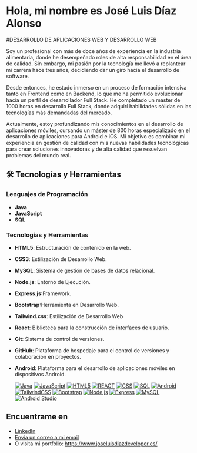 # Hola, mi nombre es José Luis Díaz Alonso
#DESARROLLO DE APLICACIONES WEB Y DESARROLLO WEB

Soy un profesional con más de doce años de experiencia en la industria alimentaria, donde he desempeñado roles de alta responsabilidad en el área de calidad. Sin embargo, mi pasión por la tecnología me llevó a replantear mi carrera hace tres años, decidiendo dar un giro hacia el desarrollo de software.

Desde entonces, he estado inmerso en un proceso de formación intensiva tanto en Frontend como en Backend, lo que me ha permitido evolucionar hacia un perfil de desarrollador Full Stack. He completado un máster de 1000 horas en desarrollo Full Stack, donde adquirí habilidades sólidas en las tecnologías más demandadas del mercado.

Actualmente, estoy profundizando mis conocimientos en el desarrollo de aplicaciones móviles, cursando un máster de 800 horas especializado en el desarrollo de aplicaciones para Android e iOS. Mi objetivo es combinar mi experiencia en gestión de calidad con mis nuevas habilidades tecnológicas para crear soluciones innovadoras y de alta calidad que resuelvan problemas del mundo real.

## 🛠 Tecnologías y Herramientas

### Lenguajes de Programación
- **Java**
- **JavaScript**
- **SQL**

### Tecnologías y Herramientas
- **HTML5**: Estructuración de contenido en la web.
- **CSS3**: Estilización de Desarrollo Web.
- **MySQL**: Sistema de gestión de bases de datos relacional.
- **Node.js**: Entorno de Ejecución.
- **Express.js**:Framework.
- **Bootstrap**:Herramienta en Desarrollo Web.
- **Tailwind.css**: Estilización de Desarrollo Web
- **React**: Biblioteca para la construcción de interfaces de usuario.
- **Git**: Sistema de control de versiones.
- **GitHub**: Plataforma de hospedaje para el control de versiones y colaboración en proyectos.
- **Android**: Plataforma para el desarrollo de aplicaciones móviles en dispositivos Android.

  [![Java](https://img.shields.io/badge/Java-007396?style=for-the-badge&logo=java&logoColor=white&labelColor=101010)]()  [![JavaScript](https://img.shields.io/badge/JavaScript-F7DF1E?style=for-the-badge&logo=javascript&logoColor=white&labelColor=101010)]()
[![HTML5](https://img.shields.io/badge/HTML5-39E09B?style=for-the-badge&logo=HTML5&logoColor=white&labelColor=101010)]() [![REACT](https://img.shields.io/badge/REACT-0077B5?style=for-the-badge&logo=REACT&logoColor=white&labelColor=101010)]()
[![CSS](https://img.shields.io/badge/CSS-1877F2?style=for-the-badge&logo=CSS&logoColor=white&labelColor=101010)]()
[![SQL](https://img.shields.io/badge/SQL-4479A1?style=for-the-badge&logo=SQL&logoColor=white&labelColor=101010)]()
[![Android](https://img.shields.io/badge/Android-3DDC84?style=for-the-badge&logo=Android&logoColor=white&labelColor=101010)]() [![TailwindCSS](https://img.shields.io/badge/Tailwind_CSS-06B6D4?style=for-the-badge&logo=tailwind-css&logoColor=101010&labelColor=101010)]()
[![Bootstrap](https://img.shields.io/badge/Bootstrap-7952B3?style=for-the-badge&logo=bootstrap&logoColor=white&labelColor=101010)]()  [![Node.js](https://img.shields.io/badge/Node.js-339933?style=for-the-badge&logo=node.js&logoColor=white&labelColor=101010)]()
[![Express](https://img.shields.io/badge/Express-000000?style=for-the-badge&logo=express&logoColor=white&labelColor=101010)]()  [![MySQL](https://img.shields.io/badge/MySQL-4479A1?style=for-the-badge&logo=mysql&logoColor=white&labelColor=101010)]()  
[![Android Studio](https://img.shields.io/badge/Android_Studio-3DDC84?style=for-the-badge&logo=androidstudio&logoColor=white&labelColor=101010)]()  


## Encuentrame en

- [LinkedIn](https://www.linkedin.com/in/jose-luis-díaz-alonso-53aa5339)
- [Envía un correo a mi email](mailto:joseluisdiaz_alonso@hotmail.com)
- O visita mi portfolio: https://www.joseluisdiazdeveloper.es/






